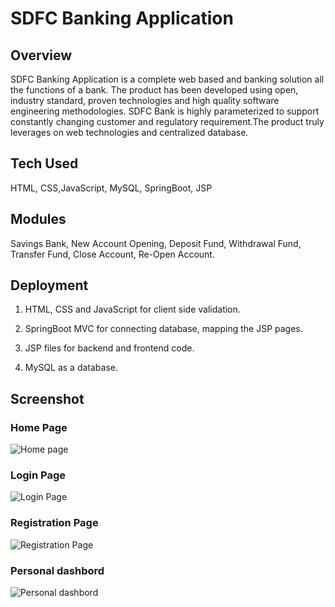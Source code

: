 # SDFC Banking Application

## Overview

SDFC Banking Application is a complete web based and banking solution all the functions of a bank. The product has been developed using open, industry standard, proven technologies and high quality software engineering methodologies. SDFC Bank is highly parameterized to support constantly changing customer and regulatory requirement.The product truly leverages on web technologies and centralized database.

## Tech Used

HTML, CSS,JavaScript, MySQL, SpringBoot, JSP

## Modules

Savings Bank, New Account Opening, Deposit Fund, Withdrawal Fund, Transfer Fund, Close Account, Re-Open Account.

## Deployment

 1. HTML, CSS and JavaScript for client side validation.
 
 2. SpringBoot MVC for connecting database, mapping the JSP pages.

 3. JSP files for backend and frontend code.
 
 4. MySQL as a database.

## Screenshot

### Home Page
![Home page](https://github.com/02snehil/SDFC_Banking/assets/144478335/aaa3bbf7-06c9-41f2-ba10-79e0de5b498d)

### Login Page
![Login Page](https://github.com/02snehil/SDFC_Banking/assets/144478335/543e0ab6-f021-4869-aee6-df60943bd07b)

### Registration Page
![Registration Page](https://github.com/02snehil/SDFC_Banking/assets/144478335/b2e1c2cd-bf2b-4f39-a217-d20636793e52)

### Personal dashbord
![Personal dashbord](https://github.com/02snehil/SDFC_Banking/assets/144478335/ecc6d7e9-b70a-4337-9334-1f379a94fa25)    





